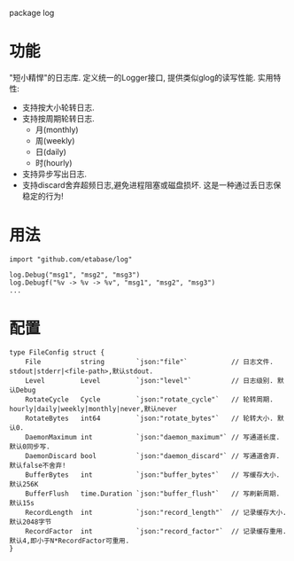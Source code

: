 package log

# 功能

"短小精悍"的日志库. 定义统一的Logger接口, 提供类似glog的读写性能. 实用特性:

- 支持按大小轮转日志.
- 支持按周期轮转日志.
    - 月(monthly)
    - 周(weekly)
    - 日(daily)
    - 时(hourly)
- 支持异步写出日志.
- 支持discard舍弃超频日志,避免进程阻塞或磁盘损坏. 这是一种通过丢日志保稳定的行为!

# 用法

```
import "github.com/etabase/log"

log.Debug("msg1", "msg2", "msg3")
log.Debugf("%v -> %v -> %v", "msg1", "msg2", "msg3")
...

```

# 配置

```
type FileConfig struct {
	File          string        `json:"file"`           // 日志文件. stdout|stderr|<file-path>,默认stdout.
	Level         Level         `json:"level"`          // 日志级别. 默认Debug
	RotateCycle   Cycle         `json:"rotate_cycle"`   // 轮转周期. hourly|daily|weekly|monthly|never,默认never
	RotateBytes   int64         `json:"rotate_bytes"`   // 轮转大小. 默认0.
	DaemonMaximum int           `json:"daemon_maximum"` // 写通道长度. 默认0同步写.
	DaemonDiscard bool          `json:"daemon_discard"` // 写通道舍弃. 默认false不舍弃!
	BufferBytes   int           `json:"buffer_bytes"`   // 写缓存大小. 默认256K
	BufferFlush   time.Duration `json:"buffer_flush"`   // 写刷新周期. 默认15s
	RecordLength  int           `json:"record_length"`  // 记录缓存大小. 默认2048字节
	RecordFactor  int           `json:"record_factor"`  // 记录缓存重用. 默认4,即小于N*RecordFactor可重用.
}
```

